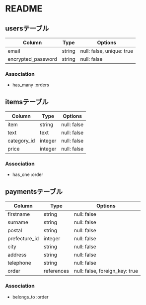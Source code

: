 # README

## usersテーブル
| Column | Type       | Options                        |
| ------ | ---------- | ------------------------------ |
| email   | string | null: false, unique: true |
| encrypted_password  | string | null: false |

### Association
- has_many :orders

## itemsテーブル
| Column | Type       | Options                        |
| ------ | ---------- | ------------------------------ |
| item   | string | null: false |
| text  | text | null: false |
| category_id  | integer | null: false |
| price  | integer | null: false |

### Association
- has_one :order

## paymentsテーブル
| Column | Type       | Options                        |
| ------ | ---------- | ------------------------------ |
| firstname   | string | null: false |
| surname  | string | null: false |
| postal  | string | null: false |
| prefecture_id  | integer | null: false |
| city  | string | null: false |
| address  | string | null: false|
| telephone  | string | null: false |
| order  | references | null: false, foreign_key: true |

### Association
- belongs_to :order
